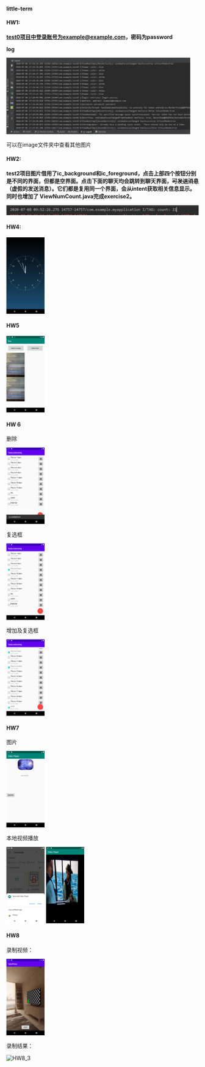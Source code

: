 #### little-term

#### HW1:

**test0项目中登录账号为example@example.com，密码为password**

**log**

<img src="image/hw1/hw1_3.png"  height = "200"/>

可以在image文件夹中查看其他图片



#### HW2:

**test2项目图片借用了ic_background和ic_foreground，点击上部四个按钮分别是不同的界面，但都是空界面。点击下面的聊天均会跳转到聊天界面，~~可发送消息~~（虚假的发送消息）。它们都是复用同一个界面，会从intent获取相关信息显示。同时也增加了 ViewNumCount.java完成exercise2。**

<img src="image/hw2/hw2_3.PNG"/>






#### HW4:

<img src="/image/hw4/hw4_0.png" alt="hw4_0" height = "200"/>



#### HW5

<img src="/image/hw5/HW5_0.png" alt="HW5_0" height = "200" />





#### HW 6

删除

<img src="image/hw6/hw6_1.png" alt="Screenshot_1594654430" height = "200"/>

复选框

<img src="image/hw6/hw6_0.png" alt="Screenshot_1594654427" height = "200" />

增加及复选框

<img src="image/hw6/hw6_2.png" alt="Screenshot_1594657911" height = "200"/>



#### HW7

图片

<img src="image/hw7/HW7_3.png" alt="HW7_3" height = "200" />



本地视频播放

<img src="image/hw7/HW7_2.png" alt="HW7_2" height = "200" />

<img src="image/hw7/HW7_4.png" alt="HW7_4" height = "200" />



#### HW8

录制视频：

<img src="/image/hw8/HW8_2.png" alt="HW8_2" height = "200"/>

录制结果：

<img src="H:\Git\little-term\image\hw8\HW8_3.png" alt="HW8_3" height = "200" />
